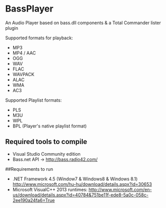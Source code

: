 # BassPlayer

An Audio Player based on bass.dll components & a Total Commander lister plugin

Supported formats for playback:
 - MP3
 - MP4 / AAC
 - OGG
 - WAV
 - FLAC
 - WAVPACK
 - ALAC
 - WMA
 - AC3
 
Supported Playlist formats:
 - PLS
 - M3U
 - WPL
 - BPL (Player's native playlist format)
 
## Required tools to compile
 - Visual Studio Community edition
 - Bass.net API -> http://bass.radio42.com/

 ##Requirements to run
 - .NET Framework 4.5 (Window7 & Windows8 & Windows 8.1)
   http://www.microsoft.com/hu-hu/download/details.aspx?id=30653
 - Microsoft VisualC++ 2013 runtimes:
   http://www.microsoft.com/en-us/download/details.aspx?id=40784&751be11f-ede8-5a0c-058c-2ee190a24fa6=True
